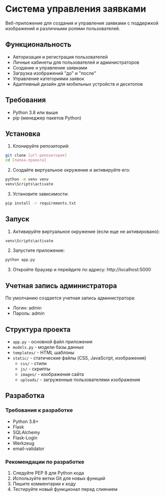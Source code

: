 # Система управления заявками

Веб-приложение для создания и управления заявками с поддержкой изображений и различными ролями пользователей.

## Функциональность

- Авторизация и регистрация пользователей
- Личные кабинеты для пользователей и администраторов
- Создание и управление заявками
- Загрузка изображений "до" и "после"
- Управление категориями заявок
- Адаптивный дизайн для мобильных устройств и десктопов

## Требования

- Python 3.8 или выше
- pip (менеджер пакетов Python)

## Установка

1. Клонируйте репозиторий:
```bash
git clone [url-репозитория]
cd [папка-проекта]
```

2. Создайте виртуальное окружение и активируйте его:
```bash
python -m venv venv
venv\Scripts\activate
```

3. Установите зависимости:
```bash
pip install -r requirements.txt
```

## Запуск

1. Активируйте виртуальное окружение (если еще не активировано):
```bash
venv\Scripts\activate
```

2. Запустите приложение:
```bash
python app.py
```

3. Откройте браузер и перейдите по адресу: http://localhost:5000

## Учетная запись администратора

По умолчанию создается учетная запись администратора:
- Логин: admin
- Пароль: admin

## Структура проекта

- `app.py` - основной файл приложения
- `models.py` - модели базы данных
- `templates/` - HTML шаблоны
- `static/` - статические файлы (CSS, JavaScript, изображения)
  - `css/` - стили
  - `js/` - скрипты
  - `images/` - изображения сайта
  - `uploads/` - загруженные пользователями изображения

## Разработка

### Требования к разработке

- Python 3.8+
- Flask
- SQLAlchemy
- Flask-Login
- Werkzeug
- email-validator

### Рекомендации по разработке

1. Следуйте PEP 8 для Python кода
2. Используйте ветки Git для новых функций
3. Пишите комментарии к коду
4. Тестируйте новый функционал перед слиянием

